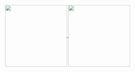 
<a href="#">
  <img align="center" height="200em" src="https://github-readme-stats.vercel.app/api?username=lg-lima1&count_private=true&show_icons=true&theme=algolia" />
</a>
<a href="#">
  <img align="center" height="200em" src="https://github-readme-stats.vercel.app/api/top-langs/?username=lg-lima1&hide=html,css,cmake,makefile&exclude_repo=lg-lima1,custom-eel&layout=compact&langs_count=6&theme=algolia" />
</a>
